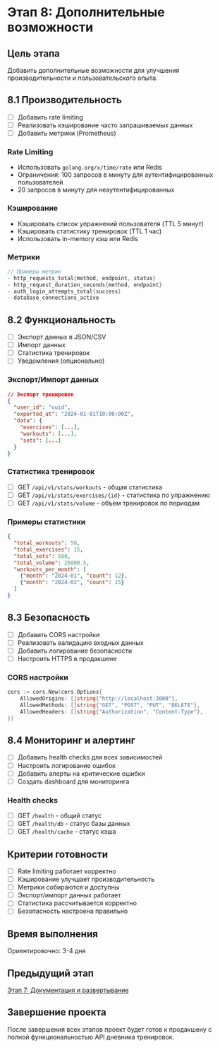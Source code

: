 # Этап 8: Дополнительные возможности

## Цель этапа
Добавить дополнительные возможности для улучшения производительности и пользовательского опыта.

## 8.1 Производительность
- [ ] Добавить rate limiting
- [ ] Реализовать кэширование часто запрашиваемых данных
- [ ] Добавить метрики (Prometheus)

### Rate Limiting
- Использовать `golang.org/x/time/rate` или Redis
- Ограничения: 100 запросов в минуту для аутентифицированных пользователей
- 20 запросов в минуту для неаутентифицированных

### Кэширование
- Кэшировать список упражнений пользователя (TTL 5 минут)
- Кэшировать статистику тренировок (TTL 1 час)
- Использовать in-memory кэш или Redis

### Метрики
```go
// Примеры метрик
- http_requests_total{method, endpoint, status}
- http_request_duration_seconds{method, endpoint}
- auth_login_attempts_total{success}
- database_connections_active
```

## 8.2 Функциональность
- [ ] Экспорт данных в JSON/CSV
- [ ] Импорт данных
- [ ] Статистика тренировок
- [ ] Уведомления (опционально)

### Экспорт/Импорт данных
```json
// Экспорт тренировок
{
  "user_id": "uuid",
  "exported_at": "2024-01-01T10:00:00Z",
  "data": {
    "exercises": [...],
    "workouts": [...],
    "sets": [...]
  }
}
```

### Статистика тренировок
- [ ] GET `/api/v1/stats/workouts` - общая статистика
- [ ] GET `/api/v1/stats/exercises/{id}` - статистика по упражнению
- [ ] GET `/api/v1/stats/volume` - объем тренировок по периодам

### Примеры статистики
```json
{
  "total_workouts": 50,
  "total_exercises": 15,
  "total_sets": 500,
  "total_volume": 25000.5,
  "workouts_per_month": [
    {"month": "2024-01", "count": 12},
    {"month": "2024-02", "count": 15}
  ]
}
```

## 8.3 Безопасность
- [ ] Добавить CORS настройки
- [ ] Реализовать валидацию входных данных
- [ ] Добавить логирование безопасности
- [ ] Настроить HTTPS в продакшене

### CORS настройки
```go
cors := cors.New(cors.Options{
    AllowedOrigins: []string{"http://localhost:3000"},
    AllowedMethods: []string{"GET", "POST", "PUT", "DELETE"},
    AllowedHeaders: []string{"Authorization", "Content-Type"},
})
```

## 8.4 Мониторинг и алертинг
- [ ] Добавить health checks для всех зависимостей
- [ ] Настроить логирование ошибок
- [ ] Добавить алерты на критические ошибки
- [ ] Создать dashboard для мониторинга

### Health checks
- [ ] GET `/health` - общий статус
- [ ] GET `/health/db` - статус базы данных
- [ ] GET `/health/cache` - статус кэша

## Критерии готовности
- [ ] Rate limiting работает корректно
- [ ] Кэширование улучшает производительность
- [ ] Метрики собираются и доступны
- [ ] Экспорт/импорт данных работает
- [ ] Статистика рассчитывается корректно
- [ ] Безопасность настроена правильно

## Время выполнения
Ориентировочно: 3-4 дня

## Предыдущий этап
[Этап 7: Документация и развертывание](./07-deployment.md)

## Завершение проекта
После завершения всех этапов проект будет готов к продакшену с полной функциональностью API дневника тренировок.
